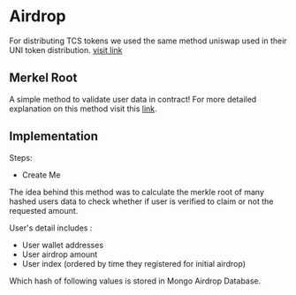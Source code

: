 # Airdrop 
For distributing TCS tokens we used the same method uniswap used in their UNI token distribution. [visit link](https://github.com/Uniswap/merkle-distributor)

## Merkel Root
A simple method to validate user data in contract!
For more detailed explanation on this method visit this [link](https://www.javatpoint.com/blockchain-merkle-tree).

## Implementation 
Steps:

* Create Me


The idea behind this method was to calculate the merkle root of many hashed users data to check whether if user is verified to claim or not the requested amount. 

User's detail includes :

* User wallet addresses
* User airdrop amount
* User index (ordered by time they registered for initial airdrop)

Which hash of following values is stored in Mongo Airdrop Database.

